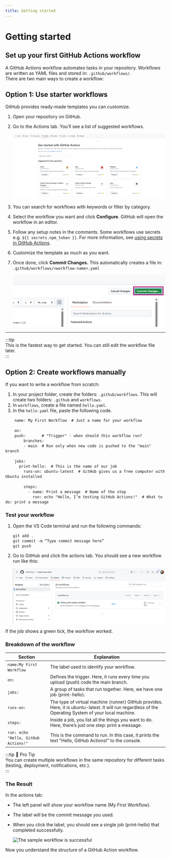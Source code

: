 ```yaml
---
title: Getting started
---
```


# Getting started
## Set up your first GitHub Actions workflow
A GitHub Actions workflow automates tasks in your repository. Workflows are written as YAML files and stored in: ```.github/workflows/```.  
There are two main ways to create a workflow:  
## Option 1: Use starter workflows
GitHub provides ready-made templates you can customize. 
1. Open your repository on GitHub.
2. Go to the Actions tab. You’ll see a list of suggested workflows.  

    ![actions-tab-on-github](./media/actions-tab-on-github.png "A view of the ACtions tab in a GitHub repo")  

3. You can search for workflows with keywords or filter by category. 
4. Select the workflow you want and click **Configure**. GitHub will open the workflow in an editor. 
5. Follow any setup notes in the comments. Some workflows use secrets e.g. ```${{ secrets.npm_token }}```. For more information, see [using secrets in GitHub Actions](https://docs.github.com/en/actions/how-tos/write-workflows/choose-what-workflows-do/use-secrets).
6. Customize the template as much as you want. 
7. Once done, click **Commit Changes.** This automatically creates a file in: ```.github/workflows/<workflow-name>.yaml```  

    ![Commit changes to create a workflow file](./media/a-suggested-workflow-on-github.png "Commit changes to create a workflow file")
---

:::tip  
This is the fastest way to get started. You can still edit the workflow file later.  
:::


## Option 2: Create workflows manually
If you want to write a workflow from scratch:
1. In your project folder, create the folders: ```.github/workflows```. This will create two folders: ```.github``` and ```workflows```.
2. In ```workflows```, create a file named ```hello.yaml```.
3. In the ```hello.yaml``` file, paste the following code. 

```
    name: My First Workflow  # Just a name for your workflow

    on: 
    push:       # "Trigger" - when should this workflow run?
        branches: 
        - main  # Run only when new code is pushed to the "main" branch

    jobs:
      print-hello:  # This is the name of our job
        runs-on: ubuntu-latest  # GitHub gives us a free computer with Ubuntu installed

        steps:
          - name: Print a message  # Name of the step
            run: echo "Hello, I’m testing GitHub Actions!"  # What to do: print a message
```

### Test your workflow
1. Open the VS Code terminal and run the following commands:
    ```
    git add . 
    git commit -m “Type commit message here”
    git push
    ```

2. Go to GitHub and click the actions tab. You should see a new workflow run like this:  

    ![A sample workflow](./media/testing-workflow-1.png "A successful sample workflow")

If the job shows a green tick, the workflow worked.

### Breakdown of the workflow
| Section                      |   Explanation     |   
| ---------                    | ----------------- |
| `name:My First Workflow` | The label used to identify your workflow. |
| ```on:```                    | Defines the trigger. Here, it runs every time you upload (push) code the main branch. |
| ```jobs:```                  | A group of tasks that run together. Here, we have one job (print-hello). |
| ```runs-on:```               | The type of virtual machine (runner) GitHub provides. Here, it is ubuntu-latest. It will run regardless of the Operating System of your local machine. |
| `steps:`                 | Inside a job, you list all the things you want to do. Here, there’s just one step: print a message. |
| ```run: echo "Hello, GitHub Actions!"``` | This is the command to run. In this case, it prints the text “Hello, GitHub Actions!” to the console. |



:::tip 📝 Pro Tip  
You can create multiple workflows in the same repository for different tasks (testing, deployment, notifications, etc.).  
:::

### The Result
In the actions tab:
- The left panel will show your workflow name (My First Workflow).
- The label will be the commit message you used.
- When you click the label, you should see a single job (print-hello) that completed successfully.  

    ![The sample workflow is successful](./media/explaining-github-workflows.png "Sample workflow successfully prints \"Hello\"")  

Now you understand the structure of a GitHub Action workflow.
